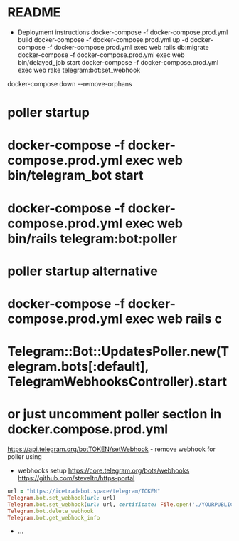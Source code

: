 # README

* Deployment instructions
docker-compose -f docker-compose.prod.yml build
docker-compose -f docker-compose.prod.yml up -d
docker-compose -f docker-compose.prod.yml exec web rails db:migrate
docker-compose -f docker-compose.prod.yml exec web bin/delayed_job start
docker-compose -f docker-compose.prod.yml exec web rake telegram:bot:set_webhook

docker-compose down --remove-orphans 

# poller startup
# docker-compose -f docker-compose.prod.yml exec web bin/telegram_bot start
# docker-compose -f docker-compose.prod.yml exec web bin/rails telegram:bot:poller

# poller startup alternative
# docker-compose -f docker-compose.prod.yml exec web rails c
#   Telegram::Bot::UpdatesPoller.new(Telegram.bots[:default], TelegramWebhooksController).start

# or just uncomment poller section in docker.compose.prod.yml  

https://api.telegram.org/botTOKEN/setWebhook - remove webhook for poller using

* webhooks setup
https://core.telegram.org/bots/webhooks
https://github.com/steveltn/https-portal
```ruby
url = "https://icetradebot.space/telegram/TOKEN"
Telegram.bot.set_webhook(url: url)
Telegram.bot.set_webhook(url: url, certificate: File.open('./YOURPUBLIC.pem'))
Telegram.bot.delete_webhook
Telegram.bot.get_webhook_info
```
* ...